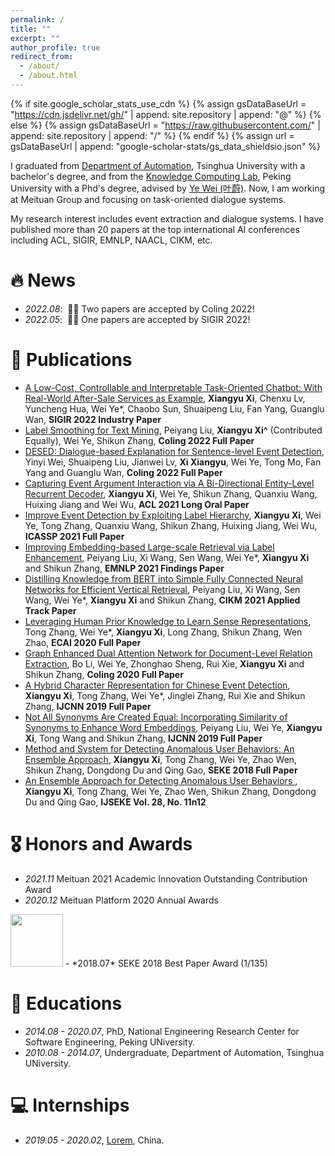 ```yaml
---
permalink: /
title: ""
excerpt: ""
author_profile: true
redirect_from: 
  - /about/
  - /about.html
---
```


{% if site.google_scholar_stats_use_cdn %}
{% assign gsDataBaseUrl = "https://cdn.jsdelivr.net/gh/" | append: site.repository | append: "@" %}
{% else %}
{% assign gsDataBaseUrl = "https://raw.githubusercontent.com/" | append: site.repository | append: "/" %}
{% endif %}
{% assign url = gsDataBaseUrl | append: "google-scholar-stats/gs_data_shieldsio.json" %}

<span class='anchor' id='about-me'></span>

I graduated from [Department of Automation](https://www.au.tsinghua.edu.cn/), Tsinghua University with a bachelor's degree, and from the [Knowledge Computing Lab](https://se.pku.edu.cn/kcl/), Peking University with a Phd's degree, advised by [Ye Wei (叶蔚)](https://se.pku.edu.cn/kcl/weiye/). Now, I  am working at Meituan Group and focusing on task-oriented dialogue systems.

My research interest includes event extraction and dialogue systems. I have published more than 20 papers at the top international AI conferences including ACL, SIGIR, EMNLP, NAACL, CIKM, etc.

# 🔥 News
- *2022.08*: &nbsp;🎉🎉 Two papers are accepted by Coling 2022! 
- *2022.05*: &nbsp;🎉🎉 One papers are accepted by SIGIR 2022! 


# 📝 Publications 

- [A Low-Cost, Controllable and Interpretable Task-Oriented Chatbot: With Real-World After-Sale Services as Example](https://dl.acm.org/doi/abs/10.1145/3477495.3536331), **Xiangyu Xi**, Chenxu Lv, Yuncheng Hua, Wei Ye*, Chaobo Sun, Shuaipeng Liu, Fan Yang, Guanglu Wan, **SIGIR 2022 Industry Paper**
- [Label Smoothing for Text Mining](https://ieeexplore.ieee.org/document/9415002), 	Peiyang Liu, **Xiangyu Xi^** (Contributed Equally), Wei Ye, Shikun Zhang, **Coling 2022 Full Paper**
- [DESED: Dialogue-based Explanation for Sentence-level Event Detection](https://ieeexplore.ieee.org/document/9415002), 	Yinyi Wei, Shuaipeng Liu, Jianwei Lv, **Xi Xiangyu**, Wei Ye, Tong Mo, Fan Yang and Guanglu Wan, **Coling 2022 Full Paper**
- [Capturing Event Argument Interaction via A Bi-Directional Entity-Level Recurrent Decoder](https://aclanthology.org/2021.acl-long.18/), **Xiangyu Xi**, Wei Ye, Shikun Zhang, Quanxiu Wang, Huixing Jiang and Wei Wu, **ACL 2021 Long Oral Paper**
- [Improve Event Detection by Exploiting Label Hierarchy](https://ieeexplore.ieee.org/document/9415002), **Xiangyu Xi**, Wei Ye, Tong Zhang, Quanxiu Wang, Shikun Zhang, Huixing Jiang, Wei Wu, **ICASSP 2021 Full Paper**
- [Improving Embedding-based Large-scale Retrieval via Label Enhancement](https://aclanthology.org/2021.findings-emnlp.13.pdf), Peiyang Liu, Xi Wang, Sen Wang, Wei Ye*, **Xiangyu Xi** and Shikun Zhang, **EMNLP 2021 Findings Paper**
- [Distilling Knowledge from BERT into Simple Fully Connected Neural Networks for Efficient Vertical Retrieval](https://dl.acm.org/doi/abs/10.1145/3459637.3481909), 	Peiyang Liu, Xi Wang, Sen Wang, Wei Ye*, **Xiangyu Xi** and Shikun Zhang, **CIKM 2021 Applied Track Paper**
- [Leveraging Human Prior Knowledge to Learn Sense Representations](https://ecai2020.eu/papers/603_paper.pdf), Tong Zhang, Wei Ye*, **Xiangyu Xi**, Long Zhang, Shikun Zhang, Wen Zhao, **ECAI 2020 Full Paper**
- [Graph Enhanced Dual Attention Network for Document-Level Relation Extraction](https://aclanthology.org/2020.coling-main.136/), Bo Li, Wei Ye, Zhonghao Sheng, Rui Xie, **Xiangyu Xi** and Shikun Zhang, **Coling 2020 Full Paper**
- [A Hybrid Character Representation for Chinese Event Detection](https://ieeexplore.ieee.org/document/8851786), **Xiangyu Xi**, Tong Zhang, Wei Ye*, Jinglei Zhang, Rui Xie and Shikun Zhang, **IJCNN 2019 Full Paper**
- [Not All Synonyms Are Created Equal: Incorporating Similarity of Synonyms to Enhance Word Embeddings](https://ieeexplore.ieee.org/document/9207311), 	Peiyang Liu, Wei Ye, **Xiangyu Xi**, Tong Wang and Shikun Zhang, **IJCNN 2019 Full Paper**
- [Method and System for Detecting Anomalous User Behaviors: An Ensemble Approach](https://ksiresearch.org/seke/seke18paper/seke18paper_36.pdf), 	**Xiangyu Xi**, Tong Zhang, Wei Ye, Zhao Wen, Shikun Zhang, Dongdong Du and Qing Gao, **SEKE 2018 Full Paper**
- [An Ensemble Approach for Detecting Anomalous User Behaviors
](https://www.worldscientific.com/doi/10.1142/S0218194018400211), 	**Xiangyu Xi**, Tong Zhang, Wei Ye, Zhao Wen, Shikun Zhang, Dongdong Du and Qing Gao, **IJSEKE Vol. 28, No. 11n12**

# 🎖 Honors and Awards
- *2021.11* Meituan 2021 Academic Innovation Outstanding Contribution Award
- *2020.12* Meituan Platform 2020 Annual Awards
<img src='./images/扫描文档.pdf' style='width: 6em;'>
- *2018.07* SEKE 2018 Best Paper Award (1/135)

# 📖 Educations
- *2014.08 - 2020.07*, PhD, National Engineering Research Center for Software Engineering, Peking UNiversity. 
- *2010.08 - 2014.07*, Undergraduate, Department of Automation, Tsinghua UNiversity. 

# 💻 Internships
- *2019.05 - 2020.02*, [Lorem](https://github.com/), China.
